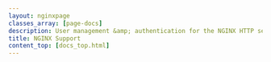 ```yaml
---
layout: nginxpage
classes_array: [page-docs]
description: User management &amp; authentication for the NGINX HTTP server. Complete set of Stormpath developer documentation &amp; integration tools.
title: NGINX Support
content_top: [docs_top.html]
---
```

